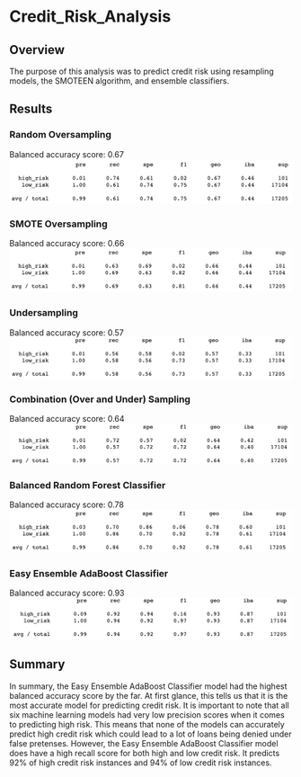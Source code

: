 # Credit_Risk_Analysis

## Overview
The purpose of this analysis was to predict credit risk using resampling models, the SMOTEEN algorithm, and ensemble classifiers.

## Results
### Random Oversampling
Balanced accuracy score: 0.67
![Random_Oversampling_Classification_Report](RandomOversampling.png)

### SMOTE Oversampling
Balanced accuracy score: 0.66
![SMOTE_Oversampling_Classification_Report](SMOTEOversampling.png)

### Undersampling
Balanced accuracy score: 0.57
![Undersampling_Classification_Report](Undersampling.png)

### Combination (Over and Under) Sampling
Balanced accuracy score: 0.64
![Combination_Sampling_Classification_Report](CombinationSampling.png)

### Balanced Random Forest Classifier
Balanced accuracy score: 0.78
![BalancedRandomForest_Classification_Report](BalancedRandomForestClassifier.png)

### Easy Ensemble AdaBoost Classifier
Balanced accuracy score: 0.93
![EasyEnsembleAdaBoost_Classification_Report](EasyEnsembleAdaBoostClassifier.png)

## Summary
In summary, the Easy Ensemble AdaBoost Classifier model had the highest balanced accuracy score by the far. At first glance, this tells us that it is the most accurate model for predicting credit risk. It is important to note that all six machine learning models had very low precision scores when it comes to predicting high risk. This means that none of the models can accurately predict high credit risk which could lead to a lot of loans being denied under false pretenses. However, the Easy Ensemble AdaBoost Classifier model does have a high recall score for both high and low credit risk. It predicts 92% of high credit risk instances and 94% of low credit risk instances.  
